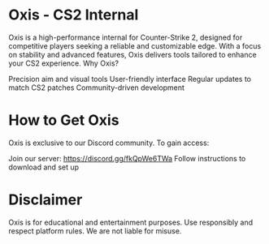 # Oxis - CS2 Internal
Oxis is a high-performance internal for Counter-Strike 2, designed for competitive players seeking a reliable and customizable edge. With a focus on stability and advanced features, Oxis delivers tools tailored to enhance your CS2 experience.
Why Oxis?

Precision aim and visual tools
User-friendly interface
Regular updates to match CS2 patches
Community-driven development

# How to Get Oxis
Oxis is exclusive to our Discord community. To gain access:

Join our server: https://discord.gg/fkQpWe6TWa
Follow instructions to download and set up



# Disclaimer
Oxis is for educational and entertainment purposes. Use responsibly and respect platform rules. We are not liable for misuse.
